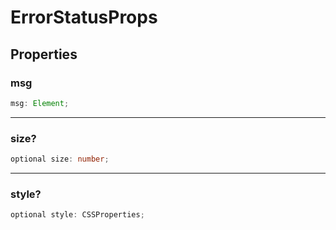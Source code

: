 # ErrorStatusProps

## Properties

### msg

```ts
msg: Element;
```

***

### size?

```ts
optional size: number;
```

***

### style?

```ts
optional style: CSSProperties;
```
